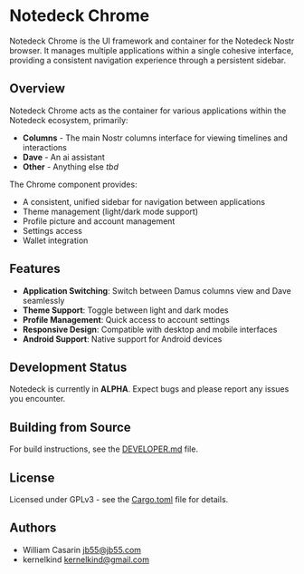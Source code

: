 # Notedeck Chrome

Notedeck Chrome is the UI framework and container for the Notedeck Nostr browser. It manages multiple applications within a single cohesive interface, providing a consistent navigation experience through a persistent sidebar.

## Overview

Notedeck Chrome acts as the container for various applications within the Notedeck ecosystem, primarily:

- **Columns** - The main Nostr columns interface for viewing timelines and interactions
- **Dave** - An ai assistant
- **Other** - Anything else *tbd*

The Chrome component provides:

- A consistent, unified sidebar for navigation between applications
- Theme management (light/dark mode support)
- Profile picture and account management
- Settings access
- Wallet integration

## Features

- **Application Switching**: Switch between Damus columns view and Dave seamlessly
- **Theme Support**: Toggle between light and dark modes
- **Profile Management**: Quick access to account settings
- **Responsive Design**: Compatible with desktop and mobile interfaces
- **Android Support**: Native support for Android devices

## Development Status

Notedeck is currently in **ALPHA**. Expect bugs and please report any issues you encounter.

## Building from Source

For build instructions, see the [DEVELOPER.md](DEVELOPER.md) file.

## License

Licensed under GPLv3 - see the [Cargo.toml](Cargo.toml) file for details.

## Authors

- William Casarin <jb55@jb55.com>
- kernelkind <kernelkind@gmail.com>
